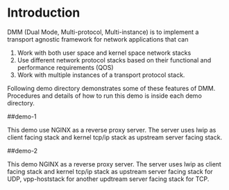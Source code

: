 # Introduction 
DMM (Dual Mode, Multi-protocol, Multi-instance) is to implement a transport agnostic framework for network
applications that can
1. Work with both user space and kernel space network stacks
2. Use different network protocol stacks based on their functional and performance requirements (QOS)
3. Work with multiple instances of a transport protocol stack.

Following demo directory demonstrates some of these features of DMM.
Procedures and details of how to run this demo is inside each demo directory.

##demo-1

This demo use NGINX as a reverse proxy server. The server uses lwip as client facing stack and kernel tcp/ip
stack as upstream server facing stack.

##demo-2 

This demo NGINX as a reverse proxy server. The server uses lwip as client facing stack and kernel tcp/ip stack 
as upstream server facing stack for UDP, vpp-hoststack for another updtream server facing stack for TCP.